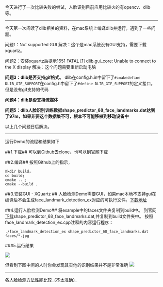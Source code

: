 今天进行了一次比较失败的尝试，人脸识别目前应用比较火的有opencv、dlib等。

--------
今天第一次阅读了dlib相关的资料，在mac系统上编译dlib并运行，遇到了一些问题。

问题1：Not supported GUI
解决：这个是mac系统没有GUI支持，需要下载xquartz。

问题2：安装xquartz后提示1651 FATAL [1] dlib.gui_core: Unable to connect to the X display
解决：这个问题需要重新启动电脑

**问题3：dlib是否支持gif格式。**
dlib在config.h.in中留下了`#cmakedefine DLIB_GIF_SUPPORT`在config.h中留下了`#define DLIB_GIF_SUPPORT`的定义接口，但是没有gif支持的代码

**问题4：dlib是否支持流媒体**

**问题5：dlib人脸识别训练数据shape_predictor_68_face_landmarks.dat达到了97m，如果非要这个数据集不可，根本不可能移植到移动设备中**

以上几个问题日后解决。

---------

运行Demo的流程和结果如下

##1.下载##
可以到[Github](https://github.com/davisking/dlib)去clone，也可以到[官网](http://dlib.net/)下载

##2.编译##
按照Github上的指示，
```
mkdir build; 
cd build; 
cmake .. ; 
cmake --build .
```

##3.安装GUI -  XQuartz ##
人脸检测Demo需要GUI，如果mac本地不支持gui在编译后不会生成face_landmark_detection_ex对应的可执行文件。[下载地址](https://www.xquartz.org/)

##4.运行人脸检测Demo##
将example中的faces文件夹复制到build中。
到官网[下载](http://dlib.net/files/)shape_predictor_68_face_landmarks.dat,并复制到build文件夹中。
按照face_landmark_detection_ex.cpp注释的内容运行程序：
```
./face_landmark_detection_ex shape_predictor_68_face_landmarks.dat faces/*.jpg
```
###5.运行结果

![](http://upload-images.jianshu.io/upload_images/952890-6b0fdf492ae1c5ce.png?imageMogr2/auto-orient/strip%7CimageView2/2/w/1240)

但看到下图中间的人时你会发现其实他的识别结果并不是非常准确
![](http://upload-images.jianshu.io/upload_images/952890-7242a30006ff955e.png?imageMogr2/auto-orient/strip%7CimageView2/2/w/1240)

----------

[各人脸检测方法性能比较（不太准确）](opencv、pico、npd、dlib、face++等多种人脸检测算法结果比较)